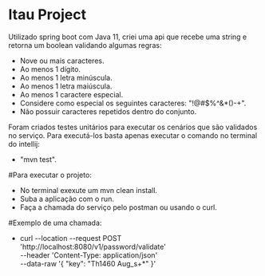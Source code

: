 # Itau Project
Utilizado spring boot com Java 11, criei uma api que recebe uma string e retorna um boolean validando algumas regras:

* Nove ou mais caracteres.
* Ao menos 1 dígito.
* Ao menos 1 letra minúscula.
* Ao menos 1 letra maiúscula.
* Ao menos 1 caractere especial.
* Considere como especial os seguintes caracteres: "!@#$%^&*()-+".
* Não possuir caracteres repetidos dentro do conjunto.

Foram criados testes unitários para executar os cenários que são validados no serviço.
Para executá-los basta apenas executar o comando no terminal do intellij: 
* "mvn test".

#Para executar o projeto:
* No terminal exexute um mvn clean install.
* Suba a aplicação com o run.
* Faça a chamada do serviço pelo postman ou usando o curl.

#Exemplo de uma chamada:

* curl --location --request POST 'http://localhost:8080/v1/password/validate' \
--header 'Content-Type: application/json' \
--data-raw '{
"key": "Th1460 Aug_s+*"
}'

